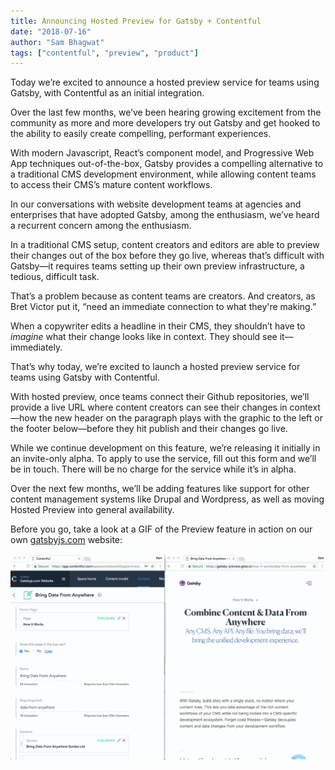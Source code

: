 ```yaml
---
title: Announcing Hosted Preview for Gatsby + Contentful
date: "2018-07-16"
author: "Sam Bhagwat"
tags: ["contentful", "preview", "product"]
---
```


Today we’re excited to announce a hosted preview service for teams using Gatsby, with Contentful as an initial integration. 

Over the last few months, we’ve been hearing growing excitement from the community as more and more developers try out Gatsby and get hooked to the ability to easily create compelling, performant experiences. 

With modern Javascript, React’s component model, and Progressive Web App techniques out-of-the-box, Gatsby provides a compelling alternative to a traditional CMS development environment, while allowing content teams to access their CMS’s mature content workflows.

In our conversations with website development teams at agencies and enterprises that have adopted Gatsby, among the enthusiasm, we’ve heard a recurrent concern among the enthusiasm. 

In a traditional CMS setup, content creators and editors are able to preview their changes out of the box before they go live, whereas that’s difficult with Gatsby—it requires teams setting up their own preview infrastructure, a tedious, difficult task. 

That’s a problem because as content teams are creators. And creators, as Bret Victor put it, “need an immediate connection to what they're making.” 

When a copywriter edits a headline in their CMS, they shouldn’t have to _imagine_ what their change looks like in context. They should see it—immediately. 

That’s why today, we’re excited to launch a hosted preview service for teams using Gatsby with Contentful. 

With hosted preview, once teams connect their Github repositories, we’ll provide a live URL where content creators can see their changes in context—how the new header on the paragraph plays with the graphic to the left or the footer below—before they hit publish and their changes go live. 

While we continue development on this feature, we’re releasing it initially in an invite-only alpha. To apply to use the service, fill out this form and we’ll be in touch. There will be no charge for the service while it’s in alpha.

Over the next few months, we’ll be adding features like support for other content management systems like Drupal and Wordpress, as well as moving Hosted Preview into general availability.

Before you go, take a look at a GIF of the Preview feature in action on our own [gatsbyjs.com](gatsbyjs.com) website:

![Gatsby Contentful preview](gatsby-contentful-preview.gif)
